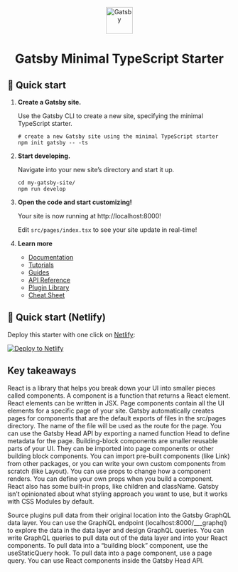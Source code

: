 <p align="center">
  <a href="https://www.gatsbyjs.com/?utm_source=starter&utm_medium=readme&utm_campaign=minimal-starter-ts">
    <img alt="Gatsby" src="https://www.gatsbyjs.com/Gatsby-Monogram.svg" width="60" />
  </a>
</p>
<h1 align="center">
  Gatsby Minimal TypeScript Starter
</h1>

## 🚀 Quick start

1.  **Create a Gatsby site.**

    Use the Gatsby CLI to create a new site, specifying the minimal TypeScript starter.

    ```shell
    # create a new Gatsby site using the minimal TypeScript starter
    npm init gatsby -- -ts
    ```

2.  **Start developing.**

    Navigate into your new site’s directory and start it up.

    ```shell
    cd my-gatsby-site/
    npm run develop
    ```

3.  **Open the code and start customizing!**

    Your site is now running at http://localhost:8000!

    Edit `src/pages/index.tsx` to see your site update in real-time!

4.  **Learn more**

    - [Documentation](https://www.gatsbyjs.com/docs/?utm_source=starter&utm_medium=readme&utm_campaign=minimal-starter-ts)
    - [Tutorials](https://www.gatsbyjs.com/docs/tutorial/?utm_source=starter&utm_medium=readme&utm_campaign=minimal-starter-ts)
    - [Guides](https://www.gatsbyjs.com/docs/how-to/?utm_source=starter&utm_medium=readme&utm_campaign=minimal-starter-ts)
    - [API Reference](https://www.gatsbyjs.com/docs/api-reference/?utm_source=starter&utm_medium=readme&utm_campaign=minimal-starter-ts)
    - [Plugin Library](https://www.gatsbyjs.com/plugins?utm_source=starter&utm_medium=readme&utm_campaign=minimal-starter-ts)
    - [Cheat Sheet](https://www.gatsbyjs.com/docs/cheat-sheet/?utm_source=starter&utm_medium=readme&utm_campaign=minimal-starter-ts)

## 🚀 Quick start (Netlify)

Deploy this starter with one click on [Netlify](https://app.netlify.com/signup):

[<img src="https://www.netlify.com/img/deploy/button.svg" alt="Deploy to Netlify" />](https://app.netlify.com/start/deploy?repository=https://github.com/gatsbyjs/gatsby-starter-minimal-ts)

## Key takeaways
React is a library that helps you break down your UI into smaller pieces called components. A component is a function that returns a React element. React elements can be written in JSX.
Page components contain all the UI elements for a specific page of your site. Gatsby automatically creates pages for components that are the default exports of files in the src/pages directory. The name of the file will be used as the route for the page.
You can use the Gatsby Head API by exporting a named function Head to define metadata for the page.
Building-block components are smaller reusable parts of your UI. They can be imported into page components or other building block components.
You can import pre-built components (like Link) from other packages, or you can write your own custom components from scratch (like Layout).
You can use props to change how a component renders. You can define your own props when you build a component. React also has some built-in props, like children and className.
Gatsby isn’t opinionated about what styling approach you want to use, but it works with CSS Modules by default.

Source plugins pull data from their original location into the Gatsby GraphQL data layer.
You can use the GraphiQL endpoint (localhost:8000/___graphql) to explore the data in the data layer and design GraphQL queries.
You can write GraphQL queries to pull data out of the data layer and into your React components.
To pull data into a “building block” component, use the useStaticQuery hook.
To pull data into a page component, use a page query.
You can use React components inside the Gatsby Head API.